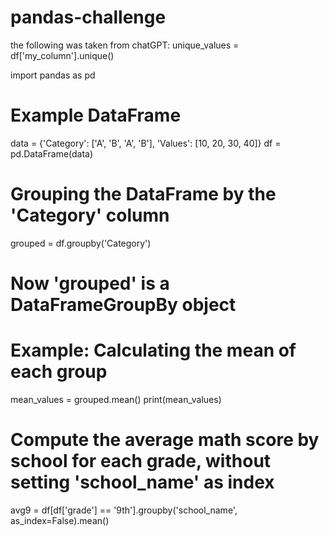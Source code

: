 # pandas-challenge
the following was taken from chatGPT:
unique_values = df['my_column'].unique()

import pandas as pd

# Example DataFrame
data = {'Category': ['A', 'B', 'A', 'B'], 'Values': [10, 20, 30, 40]}
df = pd.DataFrame(data)

# Grouping the DataFrame by the 'Category' column
grouped = df.groupby('Category')

# Now 'grouped' is a DataFrameGroupBy object

# Example: Calculating the mean of each group
mean_values = grouped.mean()
print(mean_values)
# Compute the average math score by school for each grade, without setting 'school_name' as index
avg9 = df[df['grade'] == '9th'].groupby('school_name', as_index=False).mean()
